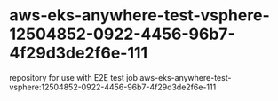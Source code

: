 # aws-eks-anywhere-test-vsphere-12504852-0922-4456-96b7-4f29d3de2f6e-111
repository for use with E2E test job aws-eks-anywhere-test-vsphere:12504852-0922-4456-96b7-4f29d3de2f6e-111
